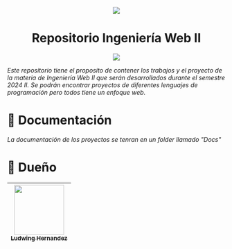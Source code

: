  <p align="center">
   <img src="https://github.com/user-attachments/assets/66197def-ef87-42da-92fe-1ae35b47f68e">
</p>
<h1 align = "center"> Repositorio Ingeniería Web II </h1>
  <p align="center">
   <img src="https://img.shields.io/badge/STATUS-EN%20DESAROLLO-green">
  </p>
<p> 
  <em>
    Este repositorio tiene el proposito de contener los trabajos y el proyecto de la materia de Ingeniería Web II que serán desarrollados durante el semestre 2024 II. Se podrán encontrar proyectos de diferentes lenguajes de programación pero todos tiene un enfoque web. 
  </em>
</p>

<h1> 📁 Documentación </h1>

<p>
  <em>
    La documentación de los proyectos se tenran en un folder llamado "Docs"
  </em>
</p>

<h1>
  👤 Dueño
</h1>


| [<img src="https://avatars.githubusercontent.com/u/79872566?v=4" width=115><br><sub>Ludwing Hernandez</sub>](vhttps://github.com/Ludwinghc) | 
| :---: | 
